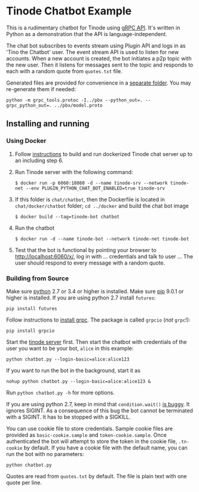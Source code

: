 # Tinode Chatbot Example

This is a rudimentary chatbot for Tinode using [gRPC API](../pbx/). It's written in Python as a demonstration
that the API is language-independent.

The chat bot subscribes to events stream using Plugin API and logs in as 'Tino the Chatbot' user. The event stream API is used to listen for new accounts. When a new account is created, the bot initiates a p2p topic with the new user. Then it listens for messages sent to the topic and responds to each with a random quote from `quotes.txt` file.

Generated files are provided for convenience in a [separate folder](../pbx). You may re-generate them if needed:
```
python -m grpc_tools.protoc -I../pbx --python_out=. --grpc_python_out=. ../pbx/model.proto
```

## Installing and running

### Using Docker

1. Follow [instructions](../docker/README.md) to build and run dockerized Tinode chat server up to an including step 6. 

2. Run Tinode server with the following command:
	```
	$ docker run -p 6060:18080 -d --name tinode-srv --network tinode-net --env PLUGIN_PYTHON_CHAT_BOT_ENABLED=true tinode-srv
	```
	
3. If this folder is `chat/chatbot`, then the Dockerfile is located in `chat/docker/chatbot` folder; `cd ../docker` and build the chat bot image
	```
	$ docker build --tag=tinode-bot chatbot
	```
	
4. Run the chatbot
	```
	$ docker run -d --name tinode-bot --network tinode-net tinode-bot
	```
	
5. Test that the bot is functional by pointing your browser to [http://localhost:6060/x/](http://localhost:6060/x/), log in with ... credentials and talk to user ... The user should respond to every message with a random quote.

	
### Building from Source

Make sure [python](https://www.python.org/) 2.7 or 3.4 or higher is installed. Make sure [pip](https://pip.pypa.io/en/stable/installing/) 9.0.1 or higher is installed. If you are using python 2.7 install `futures`:
```
pip install futures
```

Follow instructions to [install grpc](https://grpc.io/docs/quickstart/python.html#install-grpc). The package is called `grpcio` (*not* `grpc`!):
```
pip install grpcio
```

Start the [tinode server](../INSTALL.md) first. Then start the chatbot with credentials of the user you want to be your bot, `alice` in this example:
```
python chatbot.py --login-basic=alice:alice123
```
If you want to run the bot in the background, start it as
```
nohup python chatbot.py --login-basic=alice:alice123 &
```
Run `python chatbot.py -h` for more options.

If you are using python 2.7, keep in mind that `condition.wait()` [is buggy](https://bugs.python.org/issue8844). It ignores SIGINT. As a consequence of this bug the bot cannot be terminated with a SIGINT. It has to be stopped with a SIGKILL.  

You can use cookie file to store credentials. Sample cookie files are provided as `basic-cookie.sample` and `token-cookie.sample`. Once authenticated the bot will attempt to store the token in the cookie file, `.tn-cookie` by default. If you have a cookie file with the default name, you can run the bot with no parameters:
```
python chatbot.py
```

Quotes are read from `quotes.txt` by default. The file is plain text with one quote per line.

